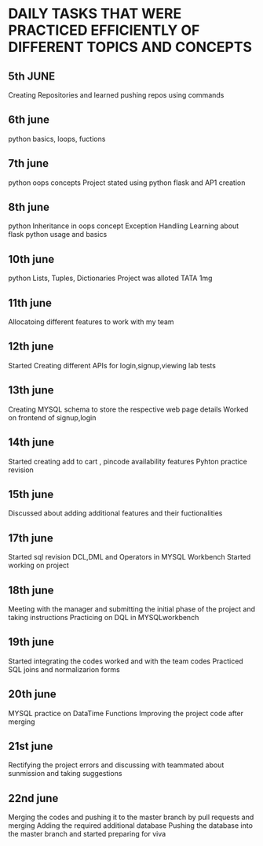 # DAILY TASKS THAT WERE PRACTICED EFFICIENTLY OF DIFFERENT TOPICS AND CONCEPTS

## 5th JUNE
 Creating Repositories and learned pushing repos using commands

## 6th june
  python basics, loops, fuctions

## 7th june
  python oops concepts
  Project stated using python flask and AP1 creation

## 8th june
  python Inheritance in oops concept
  Exception Handling
  Learning about flask python usage and basics

## 10th june
  python Lists, Tuples, Dictionaries
  Project was alloted TATA 1mg

## 11th june
  Allocatoing different features to work with my team

## 12th june
  Started Creating different APIs for login,signup,viewing lab tests

## 13th june
  Creating MYSQL schema to store the respective web page details
  Worked on frontend of signup,login

## 14th june
  Started creating add to cart , pincode availability features
  Pyhton practice revision

## 15th june 
  Discussed about adding additional features and their fuctionalities

## 17th june
  Started sql revision DCL,DML and Operators in MYSQL Workbench
  Started working on project

## 18th june
 Meeting with the manager and submitting the initial phase of the project and taking instructions
 Practicing on DQL in MYSQLworkbench

## 19th june 
  Started integrating the codes worked and with the team codes
  Practiced SQL joins and normalizarion forms

## 20th june
  MYSQL practice on DataTime Functions
  Improving the project code after merging

## 21st june
  Rectifying the project errors and discussing with teammated about sunmission and taking suggestions

## 22nd june
  Merging the codes and pushing it to the master branch by pull requests and merging
  Adding the required additional database
  Pushing the database into the master branch and started preparing for viva


  
